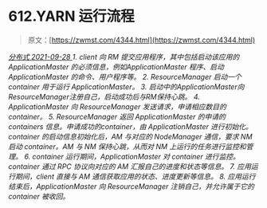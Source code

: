 <!--yml
category: 未分类
date: 0001-01-01 00:00:00
--->

# 612.YARN 运行流程

> 原文：[https://zwmst.com/4344.html](https://zwmst.com/4344.html)

   [ *分布式* ](https://zwmst.com/%e5%88%86%e5%b8%83%e5%bc%8f)*[ <time datetime="2021-09-28T23:14:46+08:00"> 2021-09-28 </time> ](https://zwmst.com/4344.html)  1.  client 向 RM 提交应用程序，其中包括启动该应用的 ApplicationMaster 的必须信息，例如ApplicationMaster 程序、启动 ApplicationMaster 的命令、用户程序等。
2.  ResourceManager 启动一个 container 用于运行 ApplicationMaster。
3.  启动中的ApplicationMaster向ResourceManager注册自己，启动成功后与RM保持心跳。
4.  ApplicationMaster 向 ResourceManager 发送请求，申请相应数目的 container。
5.  ResourceManager 返回 ApplicationMaster 的申请的 containers 信息。申请成功的container，由 ApplicationMaster 进行初始化。container 的启动信息初始化后，AM 与对应的 NodeManager 通信，要求 NM 启动 container。AM 与 NM 保持心跳，从而对 NM 上运行的任务进行监控和管理。
6.  container 运行期间，ApplicationMaster 对 container 进行监控。container 通过 RPC 协议向对应的 AM 汇报自己的进度和状态等信息。
7.  应用运行期间，client 直接与 AM 通信获取应用的状态、进度更新等信息。
8.  应用运行结束后，ApplicationMaster 向 ResourceManager 注销自己，并允许属于它的container 被收回。*